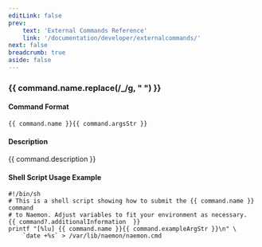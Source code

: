 ```yaml
---
editLink: false
prev:
    text: 'External Commands Reference'
    link: '/documentation/developer/externalcommands/'
next: false
breadcrumb: true
aside: false
---
```


<script setup>
const command = {"args":[{"name":"host_name","type":"host"},{"name":"notification_time","type":"timestamp"}],"name":"DELAY_HOST_NOTIFICATION","description":"Delays the next notification for a parciular service until 'notification_time'. The 'notification_time' argument is specified in time_t format (seconds since the UNIX epoch). Note that this will only have an affect if the service stays in the same problem state that it is currently in. If the service changes to another state, a new notification may go out before the time you specify in the 'notification_time' argument.","classes":["host"],"commandType":4,"argsStr":";host_name;notification_time","exampleArgStr":";host1;1478638441"};
</script>

<h3>{{ command.name.replace(/_/g, " ") }}</h3>

#### Command Format

`{{ command.name }}{{ command.argsStr }}`

#### Description

{{ command.description }}

#### Shell Script Usage Example

```sh-vue
#!/bin/sh
# This is a shell script showing how to submit the {{ command.name }} command
# to Naemon. Adjust variables to fit your environment as necessary.
{{ command?.additionalInformation  }}
printf "[%lu] {{ command.name }}{{ command.exampleArgStr }}\n" \
    `date +%s` > /var/lib/naemon/naemon.cmd
```
